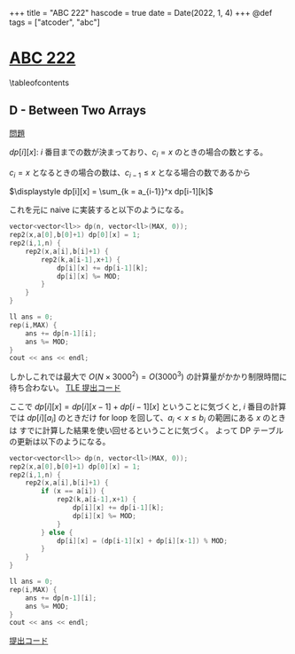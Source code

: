 +++
title = "ABC 222"
hascode = true
date = Date(2022, 1, 4)
+++
@def tags = ["atcoder", "abc"]

# [ABC 222](https://atcoder.jp/contests/abc222)

\tableofcontents

## D - Between Two Arrays

[問題](https://atcoder.jp/contests/abc222/tasks/abc222_d)

$dp[i][x]$: $i$ 番目までの数が決まっており、$c_i = x$ のときの場合の数とする。

$c_i = x$ となるときの場合の数は、$c_{i-1} \leq x$ となる場合の数であるから

$\displaystyle dp[i][x] = \sum_{k = a_{i-1}}^x dp[i-1][k]$

これを元に naive に実装すると以下のようになる。
```cpp
vector<vector<ll>> dp(n, vector<ll>(MAX, 0));
rep2(x,a[0],b[0]+1) dp[0][x] = 1;
rep2(i,1,n) {
    rep2(x,a[i],b[i]+1) {
        rep2(k,a[i-1],x+1) {
            dp[i][x] += dp[i-1][k];
            dp[i][x] %= MOD;
        }
    }
}

ll ans = 0;
rep(i,MAX) {
    ans += dp[n-1][i];
    ans %= MOD;
}
cout << ans << endl;
```

しかしこれでは最大で $O(N \times 3000^2) = O(3000^3)$ の計算量がかかり制限時間に待ち合わない。
[TLE 提出コード](https://atcoder.jp/contests/abc222/submissions/28322782)

ここで $dp[i][x] = dp[i][x-1] + dp[i-1][x]$ ということに気づくと,
$i$ 番目の計算では $dp[i][a_i]$ のときだけ for loop を回して、$a_i < x \leq b_i$ の範囲にある $x$ のときは
すでに計算した結果を使い回せるということに気づく。
よって DP テーブルの更新は以下のようになる。

```cpp
vector<vector<ll>> dp(n, vector<ll>(MAX, 0));
rep2(x,a[0],b[0]+1) dp[0][x] = 1;
rep2(i,1,n) {
    rep2(x,a[i],b[i]+1) {
        if (x == a[i]) {
            rep2(k,a[i-1],x+1) {
                dp[i][x] += dp[i-1][k];
                dp[i][x] %= MOD;
            }
        } else {
            dp[i][x] = (dp[i-1][x] + dp[i][x-1]) % MOD;
        }
    }
}

ll ans = 0;
rep(i,MAX) {
    ans += dp[n-1][i];
    ans %= MOD;
}
cout << ans << endl;
```


[提出コード](https://atcoder.jp/contests/abc222/submissions/28322862)
